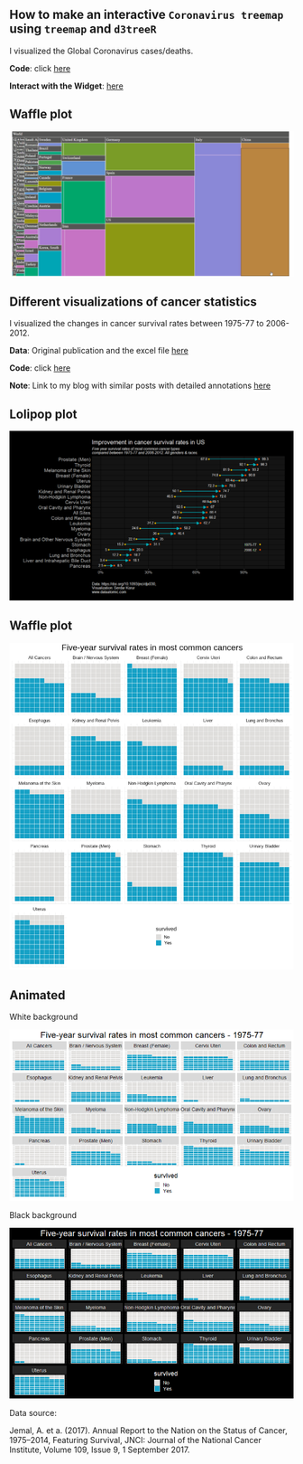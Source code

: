## How to make an interactive `Coronavirus treemap` using `treemap` and `d3treeR`


I visualized the Global Coronavirus cases/deaths.



**Code**: click [here](covidtreemap/covidtreemap.R)

**Interact with the Widget**: [here](covidtreemap/covidtreemap.html)

## Waffle plot

<p align="center">
  <img src="images/covidtreemap.gif">
</p>



## Different visualizations of cancer statistics 

I visualized the changes in cancer survival rates between 1975-77 to 2006-2012.

**Data**: Original publication and the excel file [here](data)

**Code**: click [here](code/cancer_survival_stats.Rmd)

**Note**: Link to my blog with similar posts with detailed annotations [here](https://www.dataatomic.com)


## Lolipop plot

<p align="center">
  <img src="images/plot_cancer_survival_stats.png">
</p>


## Waffle plot

<p align="center">
  <img src="images/plot_cancer_survival_waffle.png">
</p>

## Animated

White background

<p align="center">
  <img src="survival.gif">
</p>

Black background

<p align="center">
  <img src="survival_black.gif">
</p>


Data source:

Jemal, A. et a. (2017). Annual Report to the Nation on the Status of Cancer, 1975–2014, Featuring Survival, JNCI: Journal of the National Cancer Institute, Volume 109, Issue 9, 1 September 2017.

